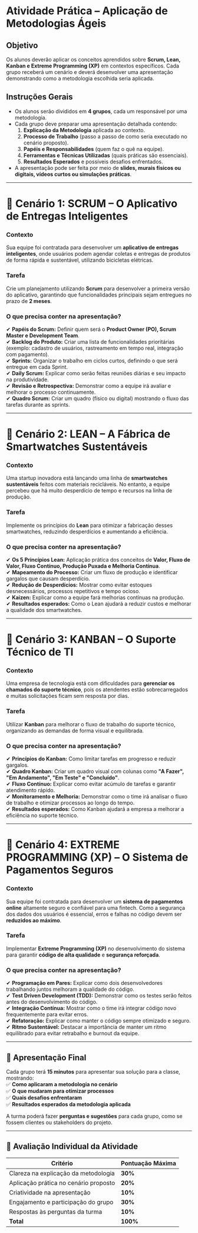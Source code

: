 # **Atividade Prática – Aplicação de Metodologias Ágeis**  

## **Objetivo**  
Os alunos deverão aplicar os conceitos aprendidos sobre **Scrum, Lean, Kanban e Extreme Programming (XP)** em contextos específicos. Cada grupo receberá um cenário e deverá desenvolver uma apresentação demonstrando como a metodologia escolhida seria aplicada.  

## **Instruções Gerais**  
- Os alunos serão divididos em **4 grupos**, cada um responsável por uma metodologia.  
- Cada grupo deve preparar uma apresentação detalhada contendo:  
  1. **Explicação da Metodologia** aplicada ao contexto.  
  2. **Processo de Trabalho** (passo a passo de como seria executado no cenário proposto).  
  3. **Papéis e Responsabilidades** (quem faz o quê na equipe).  
  4. **Ferramentas e Técnicas Utilizadas** (quais práticas são essenciais).  
  5. **Resultados Esperados** e possíveis desafios enfrentados.  
- A apresentação pode ser feita por meio de **slides, murais físicos ou digitais, vídeos curtos ou simulações práticas**.  

---

# **📌 Cenário 1: SCRUM – O Aplicativo de Entregas Inteligentes**  

### **Contexto**  
Sua equipe foi contratada para desenvolver um **aplicativo de entregas inteligentes**, onde usuários podem agendar coletas e entregas de produtos de forma rápida e sustentável, utilizando bicicletas elétricas.  

### **Tarefa**  
Crie um planejamento utilizando **Scrum** para desenvolver a primeira versão do aplicativo, garantindo que funcionalidades principais sejam entregues no prazo de **2 meses**.  

### **O que precisa conter na apresentação?**  
✔ **Papéis do Scrum:** Definir quem será o **Product Owner (PO), Scrum Master e Development Team**.  
✔ **Backlog do Produto:** Criar uma lista de funcionalidades prioritárias (exemplo: cadastro de usuários, rastreamento em tempo real, integração com pagamento).  
✔ **Sprints:** Organizar o trabalho em ciclos curtos, definindo o que será entregue em cada Sprint.  
✔ **Daily Scrum:** Explicar como serão feitas reuniões diárias e seu impacto na produtividade.  
✔ **Revisão e Retrospectiva:** Demonstrar como a equipe irá avaliar e melhorar o processo continuamente.  
✔ **Quadro Scrum:** Criar um quadro (físico ou digital) mostrando o fluxo das tarefas durante as sprints.  

---

# **📌 Cenário 2: LEAN – A Fábrica de Smartwatches Sustentáveis**  

### **Contexto**  
Uma startup inovadora está lançando uma linha de **smartwatches sustentáveis** feitos com materiais recicláveis. No entanto, a equipe percebeu que há muito desperdício de tempo e recursos na linha de produção.  

### **Tarefa**  
Implemente os princípios do **Lean** para otimizar a fabricação desses smartwatches, reduzindo desperdícios e aumentando a eficiência.  

### **O que precisa conter na apresentação?**  
✔ **Os 5 Princípios Lean:** Aplicação prática dos conceitos de **Valor, Fluxo de Valor, Fluxo Contínuo, Produção Puxada e Melhoria Contínua**.  
✔ **Mapeamento do Processo:** Criar um fluxo de produção e identificar gargalos que causam desperdício.  
✔ **Redução de Desperdícios:** Mostrar como evitar estoques desnecessários, processos repetitivos e tempo ocioso.  
✔ **Kaizen:** Explicar como a equipe fará melhorias contínuas na produção.  
✔ **Resultados esperados:** Como o Lean ajudará a reduzir custos e melhorar a qualidade dos smartwatches.  

---

# **📌 Cenário 3: KANBAN – O Suporte Técnico de TI**  

### **Contexto**  
Uma empresa de tecnologia está com dificuldades para **gerenciar os chamados do suporte técnico**, pois os atendentes estão sobrecarregados e muitas solicitações ficam sem resposta por dias.  

### **Tarefa**  
Utilizar **Kanban** para melhorar o fluxo de trabalho do suporte técnico, organizando as demandas de forma visual e equilibrada.  

### **O que precisa conter na apresentação?**  
✔ **Princípios do Kanban:** Como limitar tarefas em progresso e reduzir gargalos.  
✔ **Quadro Kanban:** Criar um quadro visual com colunas como **"A Fazer", "Em Andamento", "Em Teste" e "Concluído"**.  
✔ **Fluxo Contínuo:** Explicar como evitar acúmulo de tarefas e garantir atendimento rápido.  
✔ **Monitoramento e Melhoria:** Demonstrar como o time irá analisar o fluxo de trabalho e otimizar processos ao longo do tempo.  
✔ **Resultados esperados:** Como Kanban ajudará a empresa a melhorar a eficiência no suporte técnico.  

---

# **📌 Cenário 4: EXTREME PROGRAMMING (XP) – O Sistema de Pagamentos Seguros**  

### **Contexto**  
Sua equipe foi contratada para desenvolver um **sistema de pagamentos online** altamente seguro e confiável para uma fintech. Como a segurança dos dados dos usuários é essencial, erros e falhas no código devem ser **reduzidos ao máximo**.  

### **Tarefa**  
Implementar **Extreme Programming (XP)** no desenvolvimento do sistema para garantir **código de alta qualidade** e **segurança reforçada**.  

### **O que precisa conter na apresentação?**  
✔ **Programação em Pares:** Explicar como dois desenvolvedores trabalhando juntos melhoram a qualidade do código.  
✔ **Test Driven Development (TDD):** Demonstrar como os testes serão feitos antes do desenvolvimento do código.  
✔ **Integração Contínua:** Mostrar como o time irá integrar código novo frequentemente para evitar erros.  
✔ **Refatoração:** Explicar como manter o código sempre otimizado e seguro.  
✔ **Ritmo Sustentável:** Destacar a importância de manter um ritmo equilibrado para evitar retrabalho e burnout da equipe.  

---

## **📅 Apresentação Final**  

Cada grupo terá **15 minutos** para apresentar sua solução para a classe, mostrando:  
✅ **Como aplicaram a metodologia no cenário**  
✅ **O que mudaram para otimizar processos**  
✅ **Quais desafios enfrentaram**  
✅ **Resultados esperados da metodologia aplicada**  

A turma poderá fazer **perguntas e sugestões** para cada grupo, como se fossem clientes ou stakeholders do projeto.  

---  

## **📌 Avaliação Individual da Atividade**  

| Critério | Pontuação Máxima |  
|----------|-----------------|  
| Clareza na explicação da metodologia | **30%** |  
| Aplicação prática no cenário proposto | **20%** |  
| Criatividade na apresentação | **10%** |  
| Engajamento e participação do grupo | **30%** |  
| Respostas às perguntas da turma | **10%** |  
| **Total** | **100%** |  

